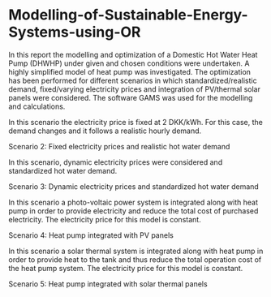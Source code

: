 # Modelling-of-Sustainable-Energy-Systems-using-OR

In this report the modelling and optimization of a Domestic Hot Water Heat Pump (DHWHP) under given and
chosen conditions were undertaken. A highly simplified model of heat pump was investigated. The optimization
has been performed for different scenarios in which standardized/realistic demand, fixed/varying electricity
prices and integration of PV/thermal solar panels were considered. The software GAMS was used for the
modelling and calculations.


In this scenario the electricity price is fixed at 2 DKK/kWh. For this case, the demand changes and it follows
a realistic hourly demand.

Scenario 2: Fixed electricity prices and realistic hot water demand

In this scenario, dynamic electricity prices were considered and standardized hot water demand.

Scenario 3: Dynamic electricity prices and standardized hot water demand

In this scenario a photo-voltaic power system is integrated along with heat pump in order to provide electricity
and reduce the total cost of purchased electricity. The electricity price for this model is constant.

Scenario 4: Heat pump integrated with PV panels

In this scenario a solar thermal system is integrated along with heat pump in order to provide heat to the
tank and thus reduce the total operation cost of the heat pump system. The electricity price for this model
is constant.

Scenario 5: Heat pump integrated with solar thermal panels
